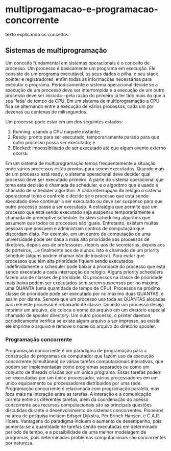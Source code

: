 
# multiprogamacao-e-programacao-concorrente
texto explicando os conceitos

## Sistemas de multiprogramação 
Um conceito fundamental em sistemas operacionais é o conceito de processo. Um processo é basicamente um programa em execução. Ele consiste de um programa executável, os seus dados e pilha, o seu stack pointer e registradores, enfim todas as informações necessárias para executar o programa. 
Periodicamente o sistema operacional decide se a execução de um processo deve ser interrompida e a execução de um outro processo deve ser iniciada--pela razão do primeiro já ter tido mais do que a sua 'fatia' de tempo de CPU. Em um sistema de multiprogramação a CPU fica se alternando entre a execução de vários processos, cada um por dezenas ou centenas de milisegundos. 

Um processo pode estar em um dos seguintes estados: 
1. Running: usando a CPU naquele instante; 
2. Ready: pronto para ser executado, temporariamente parado para que outro processo possa ser executado; e 
3. Blocked: impossibilitado de ser executado até que algum evento externo ocorra.

Em um sistema de multiprogramação temos frequentemente a situação onde vários processos estão prontos para serem executados. Quando mais de um processo está ready, o sistema operacional deve decider qual processo deve ser executado primeiro. A parte do sistema operacional que toma esta decisão é chamada de scheduler, e o algoritmo que é usado é chamado de scheduler algorithm. A cada interrupçao do relógio o sistema operacional toma o controle e decide se o processo que está sendo executado deve continuar a ser executado ou deve ser suspenso para que outro processo passe a ser executado. A estratégia que permite que um processo que está sendo executado seja suspenso temporariamente é chamada de preemptive schedule. 
Existem scheduling algoritms que assumem que todos os processos são iguais. Entretanto, existem muitas pessoas que possuem e administram centros de computação que discordam disto. Por exemplo, em um centro de computação de uma universidade pode ser dada a mais alta prioridade aos processos de diretores, depois aos de professores, depois aos de secretarias, depois aos de porteiros, ...e finalmente aos de alunos. Isto é chamado de um priority schedule (alguns podem chamar isto de injustiça). 
Para evitar que processos que têm alta prioridade fiquem sendo executados indefinidamente o scheduler pode baixar a prioridade do processo que esta sendo executado a cada interrupção do relógio. 
Alguns priority schedulers fazem uso de classes de prioridade. Os processos na classe de prioridade mais baixa podem ser executados sem serem suspensos por no máximo uma QUANTA (uma quantidade de tempo de CPU). Processos na próxima classe de prioridade pode ser executado por no máximo duas QUANTAS, e assim por diante. Sempre que um processo usa toda as QUANTAS alocadas para ele este processo é rebaixado de classe. 
Quando um processo deseja imprimir um arquivo, ele coloca o nome do arquivo em um diretório especial chamado de spooler directory. Um outro processo, o printer daemon, periodicamente verifica se existe algum arquivo a ser impresso, se existir ele imprime o arquivo e remove o nome do arquivo do diretório spooler. 

### Programação concorrente
Programação concorrente é um paradigma de programação para a construção de programas de computador que fazem uso da execução concorrente (simultânea) de várias tarefas computacionais interativas, que podem ser implementadas como programas separados ou como um conjunto de threads criadas por um único programa. Essas tarefas podem ser executadas por um único processador, vários processadores em um único equipamento ou processadores distribuídos por uma rede. Programação concorrente é relacionada com programação paralela, mas foca mais na interação entre as tarefas. A interação e a comunicação correta entre as diferentes tarefas, além da coordenação do acesso concorrente aos recursos computacionais são as principais questões discutidas durante o desenvolvimento de sistemas concorrentes. Pioneiros na área de pesquisa incluem Edsger Dijkstra, Per Brinch Hansen, e C.A.R. Hoare.
Vantagens do paradigma incluem o aumento de desempenho, pois aumenta-se a quantidade de tarefas sendo executadas em determinado período de tempo, e a possibilidade de uma melhor modelagem de programas, pois determinados problemas computacionais são concorrentes por natureza.



